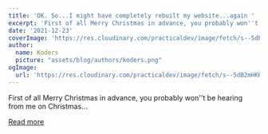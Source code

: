 ```yaml
---
title: 'OK. So...I might have completely rebuilt my website...again '
excerpt: 'First of all Merry Christmas in advance, you probably won''t be hearing from me on Christmas...'
date: '2021-12-23'
coverImage: 'https://res.cloudinary.com/practicaldev/image/fetch/s--5dB2mHKK--/c_imagga_scale,f_auto,fl_progressive,h_420,q_auto,w_1000/https://dev-to-uploads.s3.amazonaws.com/uploads/articles/90ogzsxl301q3r3ar55j.png'
author:
  name: Koders
  picture: "assets/blog/authors/koders.png"
ogImage:
  url: 'https://res.cloudinary.com/practicaldev/image/fetch/s--5dB2mHKK--/c_imagga_scale,f_auto,fl_progressive,h_420,q_auto,w_1000/https://dev-to-uploads.s3.amazonaws.com/uploads/articles/90ogzsxl301q3r3ar55j.png'
---
```


First of all Merry Christmas in advance, you probably won''t be hearing from me on Christmas...

[Read more](https://dev.to/sidcraftscode/ok-soi-might-have-completely-rebuilt-my-websiteagain-4h22)
